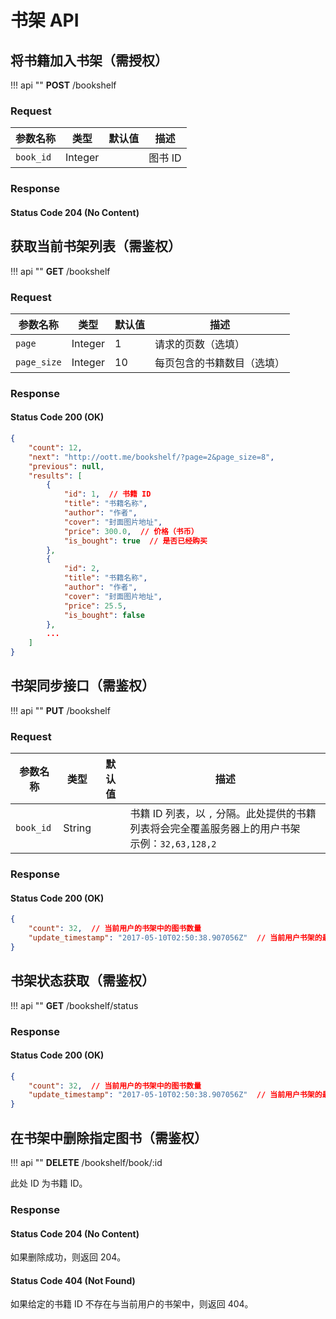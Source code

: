 # 书架 API

## 将书籍加入书架（需授权）

!!! api ""
    **POST** /bookshelf
    
### Request

| 参数名称 | 类型 | 默认值 | 描述 |
| --- | --- | --- | --- |
| `book_id` | Integer | | 图书 ID |
    
### Response

#### Status Code 204 (No Content)

## 获取当前书架列表（需鉴权）

!!! api ""
    **GET** /bookshelf
    
### Request

| 参数名称 | 类型 | 默认值 | 描述 |
| --- | --- | --- | --- |
| `page` | Integer | 1 | 请求的页数（选填） |
| `page_size` | Integer | 10 | 每页包含的书籍数目（选填） |
    
### Response

#### Status Code 200 (OK)

```json
{
    "count": 12,
    "next": "http://oott.me/bookshelf/?page=2&page_size=8",
    "previous": null,
    "results": [
        {
            "id": 1,  // 书籍 ID
            "title": "书籍名称",
            "author": "作者",
            "cover": "封面图片地址",
            "price": 300.0,  // 价格（书币）
            "is_bought": true  // 是否已经购买
        },
        {
            "id": 2,
            "title": "书籍名称",
            "author": "作者",
            "cover": "封面图片地址",
            "price": 25.5,
            "is_bought": false
        },
        ...
    ]
}
```

## 书架同步接口（需鉴权）

!!! api ""
    **PUT** /bookshelf
    
### Request

| 参数名称 | 类型 | 默认值 | 描述 |
| --- | --- | --- | --- |
| `book_id` | String | | 书籍 ID 列表，以 `,` 分隔。此处提供的书籍列表将会完全覆盖服务器上的用户书架<br/>示例：`32,63,128,2` |

### Response

#### Status Code 200 (OK)

```json
{
    "count": 32,  // 当前用户的书架中的图书数量
    "update_timestamp": "2017-05-10T02:50:38.907056Z"  // 当前用户书架的最后更新时间
}
```

## 书架状态获取（需鉴权）

!!! api ""
    **GET** /bookshelf/status
    
### Response

#### Status Code 200 (OK)

```json
{
    "count": 32,  // 当前用户的书架中的图书数量
    "update_timestamp": "2017-05-10T02:50:38.907056Z"  // 当前用户书架的最后更新时间
}
```

## 在书架中删除指定图书（需鉴权）

!!! api ""
    **DELETE** /bookshelf/book/:id
    
此处 ID 为书籍 ID。

### Response

#### Status Code 204 (No Content)

如果删除成功，则返回 204。

#### Status Code 404 (Not Found)

如果给定的书籍 ID 不存在与当前用户的书架中，则返回 404。

